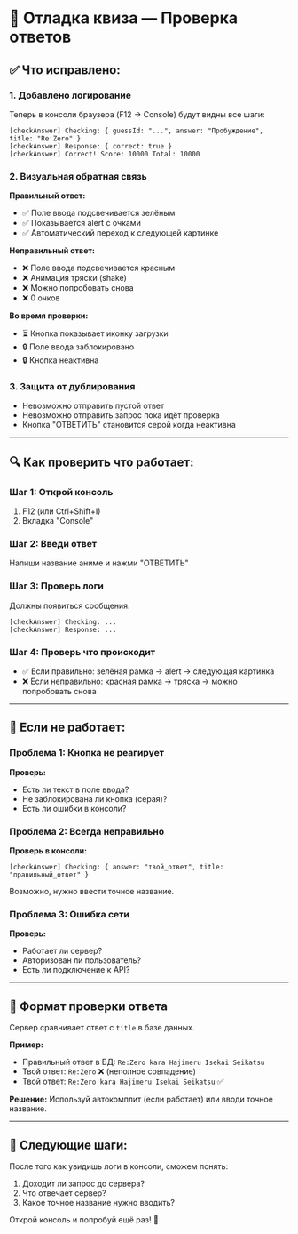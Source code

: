 # 🐛 Отладка квиза — Проверка ответов

## ✅ Что исправлено:

### 1. Добавлено логирование
Теперь в консоли браузера (F12 → Console) будут видны все шаги:

```
[checkAnswer] Checking: { guessId: "...", answer: "Пробуждение", title: "Re:Zero" }
[checkAnswer] Response: { correct: true }
[checkAnswer] Correct! Score: 10000 Total: 10000
```

### 2. Визуальная обратная связь

**Правильный ответ:**
- ✅ Поле ввода подсвечивается зелёным
- ✅ Показывается alert с очками
- ✅ Автоматический переход к следующей картинке

**Неправильный ответ:**
- ❌ Поле ввода подсвечивается красным
- ❌ Анимация тряски (shake)
- ❌ Можно попробовать снова
- ❌ 0 очков

**Во время проверки:**
- ⏳ Кнопка показывает иконку загрузки
- 🔒 Поле ввода заблокировано
- 🔒 Кнопка неактивна

### 3. Защита от дублирования
- Невозможно отправить пустой ответ
- Невозможно отправить запрос пока идёт проверка
- Кнопка "ОТВЕТИТЬ" становится серой когда неактивна

---

## 🔍 Как проверить что работает:

### Шаг 1: Открой консоль
1. F12 (или Ctrl+Shift+I)
2. Вкладка "Console"

### Шаг 2: Введи ответ
Напиши название аниме и нажми "ОТВЕТИТЬ"

### Шаг 3: Проверь логи
Должны появиться сообщения:
```
[checkAnswer] Checking: ...
[checkAnswer] Response: ...
```

### Шаг 4: Проверь что происходит
- ✅ Если правильно: зелёная рамка → alert → следующая картинка
- ❌ Если неправильно: красная рамка → тряска → можно попробовать снова

---

## 🐛 Если не работает:

### Проблема 1: Кнопка не реагирует
**Проверь:**
- Есть ли текст в поле ввода?
- Не заблокирована ли кнопка (серая)?
- Есть ли ошибки в консоли?

### Проблема 2: Всегда неправильно
**Проверь в консоли:**
```
[checkAnswer] Checking: { answer: "твой_ответ", title: "правильный_ответ" }
```
Возможно, нужно ввести точное название.

### Проблема 3: Ошибка сети
**Проверь:**
- Работает ли сервер?
- Авторизован ли пользователь?
- Есть ли подключение к API?

---

## 📝 Формат проверки ответа

Сервер сравнивает ответ с `title` в базе данных.

**Пример:**
- Правильный ответ в БД: `Re:Zero kara Hajimeru Isekai Seikatsu`
- Твой ответ: `Re:Zero` ❌ (неполное совпадение)
- Твой ответ: `Re:Zero kara Hajimeru Isekai Seikatsu` ✅

**Решение:**
Используй автокомплит (если работает) или вводи точное название.

---

## 🚀 Следующие шаги:

После того как увидишь логи в консоли, сможем понять:
1. Доходит ли запрос до сервера?
2. Что отвечает сервер?
3. Какое точное название нужно вводить?

Открой консоль и попробуй ещё раз! 🎯

